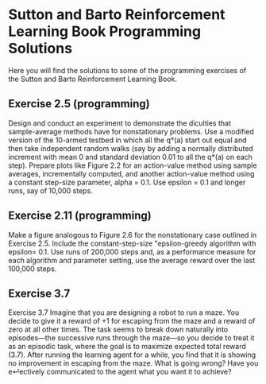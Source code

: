 # Sutton and Barto Reinforcement Learning Book Programming Solutions
Here you will find the solutions to some of the programming exercises of the Sutton and Barto Reinforcement Learning Book.

## Exercise 2.5 (programming) 

Design and conduct an experiment to demonstrate the
diculties that sample-average methods have for nonstationary problems. Use a modified
version of the 10-armed testbed in which all the q*(a) start out equal and then take
independent random walks (say by adding a normally distributed increment with mean 0
and standard deviation 0.01 to all the q*(a) on each step). Prepare plots like Figure 2.2
for an action-value method using sample averages, incrementally computed, and another
action-value method using a constant step-size parameter, alpha = 0.1. Use epsilon = 0.1 and
longer runs, say of 10,000 steps.

## Exercise 2.11 (programming)

Make a figure analogous to Figure 2.6 for the nonstationary
case outlined in Exercise 2.5. Include the constant-step-size "epsilon-greedy algorithm with
epsilon= 0.1. Use runs of 200,000 steps and, as a performance measure for each algorithm and
parameter setting, use the average reward over the last 100,000 steps.

## Exercise 3.7

Exercise 3.7 Imagine that you are designing a robot to run a maze. You decide to give it a reward of +1 for escaping from the maze and a reward of zero at all other times. The task seems to break down naturally into episodes—the successive runs through the maze—so you decide to treat it as an episodic task, where the goal is to maximize expected total reward (3.7). After running the learning agent for a while, you find that it is showing no improvement in escaping from the maze. What is going wrong? Have you e↵ectively communicated to the agent what you want it to achieve?






